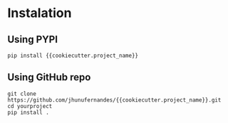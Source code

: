 # Instalation

## Using PYPI

```
pip install {{cookiecutter.project_name}}
```

## Using GitHub repo

```
git clone https://github.com/jhunufernandes/{{cookiecutter.project_name}}.git
cd yourproject
pip install .
```
